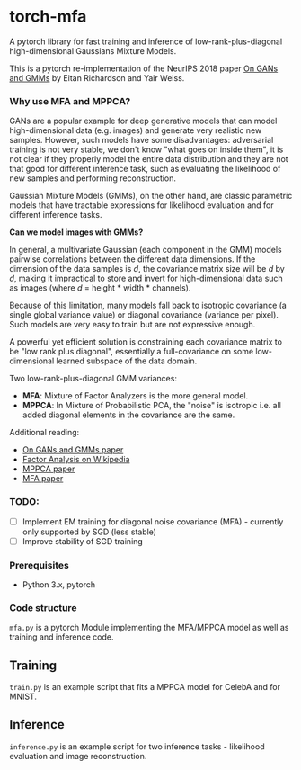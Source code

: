 # torch-mfa
A pytorch library for fast training and inference of low-rank-plus-diagonal high-dimensional Gaussians Mixture Models.

This is a pytorch re-implementation of the NeurIPS 2018 paper [On GANs and GMMs](https://arxiv.org/abs/1805.12462) by Eitan Richardson and Yair Weiss.

### Why use MFA and MPPCA?
GANs are a popular example for deep generative models that can model high-dimensional data (e.g. images) and generate very realistic new samples. However, such models have some disadvantages: adversarial training is not very stable, we don't know "what goes on inside them", it is not clear if they properly model the entire data distribution and they are not that good for different inference task, such as evaluating the likelihood of new samples and performing reconstruction.

Gaussian Mixture Models (GMMs), on the other hand, are classic parametric models that have tractable expressions for likelihood evaluation and for different inference tasks.

**Can we model images with GMMs?**

In general, a multivariate Gaussian (each component in the GMM) models pairwise correlations between the different data dimensions. If the dimension of the data samples is *d*, the covariance matrix size will be *d* by *d*, making it impractical to store and invert for high-dimensional data such as images (where *d* = height * width * channels).

Because of this limitation, many models fall back to isotropic covariance (a single global variance value) or diagonal covariance (variance per pixel). Such models are very easy to train but are not expressive enough.

A powerful yet efficient solution is constraining each covariance matrix to be "low rank plus diagonal", essentially a full-covariance on some low-dimensional learned subspace of the data domain.

Two low-rank-plus-diagonal GMM variances:
- **MFA**: Mixture of Factor Analyzers is the more general model.
- **MPPCA**: In Mixture of Probabilistic PCA, the "noise" is isotropic i.e. all added diagonal elements in the covariance are the same.

Additional reading:
- [On GANs and GMMs paper](https://arxiv.org/abs/1805.12462)
- [Factor Analysis on Wikipedia](https://en.wikipedia.org/wiki/Factor_analysis)
- [MPPCA paper](http://www.miketipping.com/papers/met-mppca.pdf)
- [MFA paper](https://www.csie.ntu.edu.tw/~mhyang/course/u0030/papers/Mixture%20of%20Factor%20Analyzers.pdf)

### TODO:
- [ ] Implement EM training for diagonal noise covariance (MFA) - currently only supported by SGD (less stable)
- [ ] Improve stability of SGD training

### Prerequisites

- Python 3.x, pytorch

### Code structure

`mfa.py` is a pytorch Module implementing the MFA/MPPCA model as well as training and inference code.

## Training

`train.py` is an example script that fits a MPPCA model for CelebA and for MNIST.

## Inference

`inference.py` is an example script for two inference tasks - likelihood evaluation and image reconstruction.
